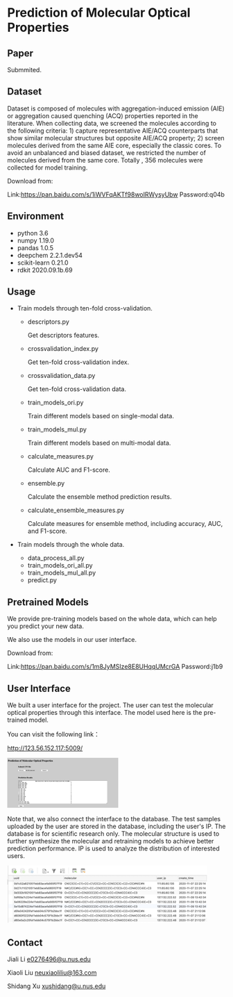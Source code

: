 
# Prediction of Molecular Optical Properties
## Paper

Submmited.

## Dataset

Dataset is composed of molecules with aggregation-induced emission (AIE) or aggregation caused quenching (ACQ) properties reported in the literature. When collecting data, we screened the molecules according to the following criteria: 1) capture representative AIE/ACQ counterparts that show similar molecular structures but opposite AIE/ACQ property; 2) screen molecules derived from the same AIE core, especially the classic cores. To avoid an unbalanced and biased dataset, we restricted the number of molecules derived from the same core. Totally , 356 molecules were collected for model training.

Download from:

Link:https://pan.baidu.com/s/1iWVFqAKTf98woIRWysyUbw  Password:q04b

## Environment

- python  3.6
- numpy  1.19.0
- pandas  1.0.5
- deepchem   2.2.1.dev54
- scikit-learn  0.21.0
- rdkit  2020.09.1b.69

## Usage

- Train models through ten-fold cross-validation.

  - descriptors.py    

    Get descriptors features.

  - crossvalidation_index.py    

    Get ten-fold cross-validation index.

  - crossvalidation_data.py    

    Get ten-fold cross-validation data.

  - train_models_ori.py    

    Train different models based on single-modal data.

  - train_models_mul.py    

    Train different models based on multi-modal data.
    
  - calculate_measures.py

    Calculate AUC and F1-score.

  - ensemble.py

    Calculate the ensemble method prediction results.

  - calculate_ensemble_measures.py 

    Calculate measures for ensemble method, including accuracy, AUC, and F1-score.

- Train models through the whole data.
  - data_process_all.py
  - train_models_ori_all.py
  - train_models_mul_all.py
  - predict.py

## Pretrained Models

We provide pre-training models based on the whole data, which can help you predict your new data. 

We also use the models in our user interface. 

Download from:

Link:https://pan.baidu.com/s/1m8JyMSIze8E8UHqqUMcrGA  Password:j1b9

## User Interface

We built a user interface for the project. The user can test the molecular optical properties through this interface. The model used here is the pre-trained model.

You can visit the following link：

http://123.56.152.117:5009/

<img src="img/UI.png" alt="UI" style="zoom:25%;" />

Note that, we also connect the interface to the database. The test samples uploaded by the user are stored in the database, including the user's IP. The database is for scientific research only. The molecular structure is used to further synthesize the molecular and retraining models to achieve better prediction performance. IP is used to analyze the distribution of interested users.

<img src="img/DB.jpeg" alt="UI" style="zoom:45%;" />

## Contact

Jiali Li [e0276496@u.nus.edu](mailto:e0276496@u.nus.edu)

Xiaoli Liu [neuxiaoliliu@163.com](mailto:neuxiaoliliu@163.com)

Shidang Xu [xushidang@u.nus.edu](mailto:xushidang@u.nus.edu)

